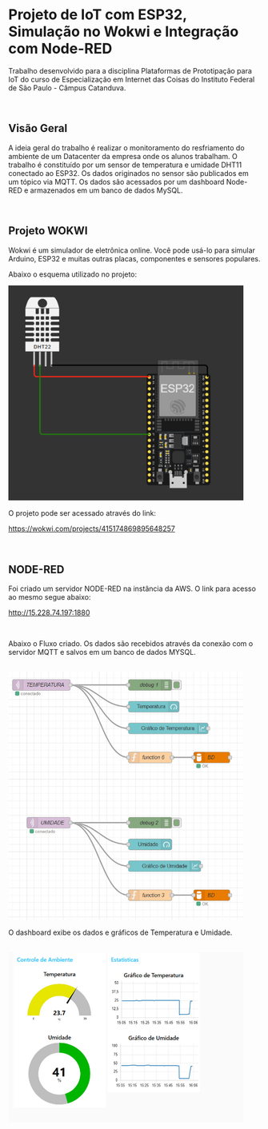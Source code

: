 # Projeto de IoT com ESP32, Simulação no Wokwi e Integração com Node-RED

Trabalho desenvolvido para a disciplina Plataformas de Prototipação para IoT do curso de Especialização em Internet das Coisas do Instituto Federal de São Paulo - Câmpus Catanduva.

<br>

## Visão Geral

A ideia geral do trabalho é realizar o monitoramento do resfriamento do ambiente de um Datacenter da empresa onde os alunos trabalham.
O trabalho é constituído por um sensor de temperatura e umidade DHT11 conectado ao ESP32. Os dados originados no sensor são publicados em um tópico via MQTT. Os dados são acessados por um dashboard Node-RED e armazenados em um banco de dados MySQL.

<br>

## Projeto WOKWI

Wokwi é um simulador de eletrônica online. Você pode usá-lo para simular Arduino, ESP32 e muitas outras placas, componentes e sensores populares.

Abaixo o esquema utilizado no projeto:

<img width="470" src="/Imagens/wokwi-project.png">

O projeto pode ser acessado através do link:

https://wokwi.com/projects/415174869895648257

<br>

## NODE-RED

Foi criado um servidor NODE-RED na instância da AWS. O link para acesso ao mesmo segue abaixo:

http://15.228.74.197:1880

<br>

Abaixo o Fluxo criado.
Os dados são recebidos através da conexão com o servidor MQTT e salvos em um banco de dados MYSQL.

<br>

<img width="470" src="/Imagens/nodered-fluxo.jpeg">

<br>

O dashboard exibe os dados e gráficos de Temperatura e Umidade.

<br>

<img width="470" src="/Imagens/nodered-controles.jpeg">
